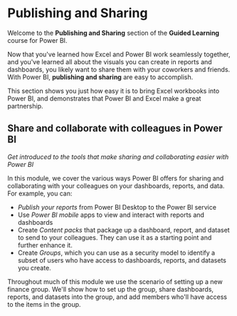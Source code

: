 <properties
   pageTitle="Introduction to Content Packs, Security, and Groups"
   description="These tools make sharing and collaborating easy"
   services="powerbi"
   documentationCenter=""
   authors="davidiseminger"
   manager="mblythe"
   backup=""
   editor=""
   tags=""
   qualityFocus="no"
   qualityDate=""
   featuredVideoId="HlN7o6BvIE4"
   featuredVideoThumb=""
   courseDuration="2m"/>

<tags
   ms.service="powerbi"
   ms.devlang="NA"
   ms.topic="get-started-article"
   ms.tgt_pltfrm="NA"
   ms.workload="powerbi"
   ms.date="06/06/2017"
   ms.author="davidi"/>

# Publishing and Sharing

Welcome to the **Publishing and Sharing** section of the **Guided Learning** course for Power BI.

Now that you've learned how Excel and Power BI work seamlessly together, and you've learned all about the visuals you can create in reports and dashboards, you likely want to share them with your coworkers and friends. With Power BI, **publishing and sharing** are easy to accomplish.

This section shows you just how easy it is to bring Excel workbooks into Power BI, and demonstrates that Power BI and Excel make a great partnership.

## Share and collaborate with colleagues in Power BI

*Get introduced to the tools that make sharing and collaborating easier with Power BI*

In this module, we cover the various ways Power BI offers for sharing and collaborating with your colleagues on your dashboards, reports, and data. For example, you can:

-   *Publish your reports* from Power BI Desktop to the Power BI service
-   Use *Power BI mobile* apps to view and interact with reports and dashboards
-   Create *Content packs* that package up a dashboard, report, and dataset to send to your colleagues. They can use it as a starting point and further enhance it.
-   Create *Groups*, which you can use as a security model to identify a subset of users who have access to dashboards, reports, and datasets you create.

Throughout much of this module we use the scenario of setting up a new finance group. We'll show how to set up the group, share dashboards, reports, and datasets into the group, and add members who'll have access to the items in the group.
